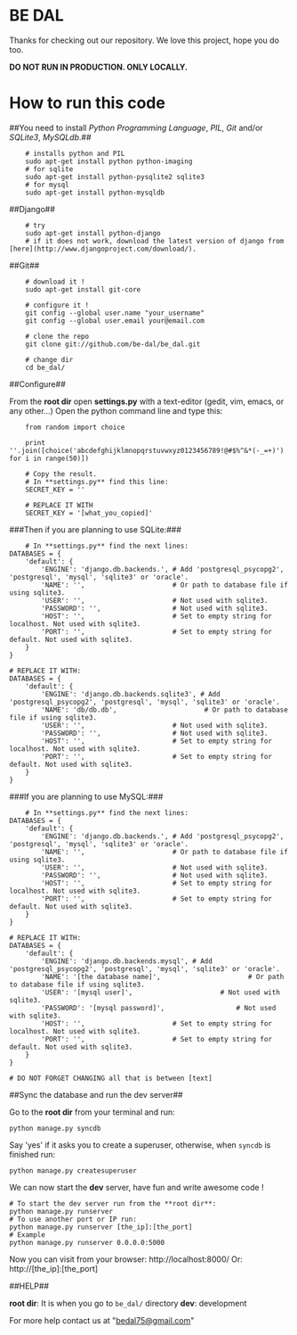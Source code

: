 # BE DAL #

Thanks for checking out our repository. We love this project, hope you do too.

**DO NOT RUN IN PRODUCTION. ONLY LOCALLY.**

# How to run this code #

##You need to install *Python Programming Language*, *PIL*, *Git* 
and/or *SQLite3*, *MySQLdb*.##

		# installs python and PIL
		sudo apt-get install python python-imaging 
		# for sqlite
		sudo apt-get install python-pysqlite2 sqlite3
		# for mysql
		sudo apt-get install python-mysqldb
		
##Django##

		# try
		sudo apt-get install python-django
		# if it does not work, download the latest version of django from [here](http://www.djangoproject.com/download/).

##Git##
		
		# download it !
		sudo apt-get install git-core
		
		# configure it !
		git config --global user.name "your_username"
		git config --global user.email your@email.com
		
		# clone the repo
		git clone git://github.com/be-dal/be_dal.git
		
		# change dir
		cd be_dal/

##Configure##

From the **root dir** open **settings.py** with a text-editor (gedit, vim, emacs, or any other...)
Open the python command line and type this:

		from random import choice
		
		print ''.join([choice('abcdefghijklmnopqrstuvwxyz0123456789!@#$%^&*(-_=+)') for i in range(50)])
		
		# Copy the result.
		# In **settings.py** find this line:
		SECRET_KEY = ''
		
		# REPLACE IT WITH
		SECRET_KEY = '[what_you_copied]'
		
###Then if you are planning to use SQLite:###

		# In **settings.py** find the next lines:
    DATABASES = {
        'default': {
            'ENGINE': 'django.db.backends.', # Add 'postgresql_psycopg2', 'postgresql', 'mysql', 'sqlite3' or 'oracle'.
            'NAME': '',                      # Or path to database file if using sqlite3.
            'USER': '',                      # Not used with sqlite3.
            'PASSWORD': '',                  # Not used with sqlite3.
            'HOST': '',                      # Set to empty string for localhost. Not used with sqlite3.
            'PORT': '',                      # Set to empty string for default. Not used with sqlite3.
        }
    }
    
    # REPLACE IT WITH:
    DATABASES = {
        'default': {
            'ENGINE': 'django.db.backends.sqlite3', # Add 'postgresql_psycopg2', 'postgresql', 'mysql', 'sqlite3' or 'oracle'.
            'NAME': 'db/db.db',                      # Or path to database file if using sqlite3.
            'USER': '',                      # Not used with sqlite3.
            'PASSWORD': '',                  # Not used with sqlite3.
            'HOST': '',                      # Set to empty string for localhost. Not used with sqlite3.
            'PORT': '',                      # Set to empty string for default. Not used with sqlite3.
        }
    }

###If you are planning to use MySQL:###

		# In **settings.py** find the next lines:
    DATABASES = {
        'default': {
            'ENGINE': 'django.db.backends.', # Add 'postgresql_psycopg2', 'postgresql', 'mysql', 'sqlite3' or 'oracle'.
            'NAME': '',                      # Or path to database file if using sqlite3.
            'USER': '',                      # Not used with sqlite3.
            'PASSWORD': '',                  # Not used with sqlite3.
            'HOST': '',                      # Set to empty string for localhost. Not used with sqlite3.
            'PORT': '',                      # Set to empty string for default. Not used with sqlite3.
        }
    }
    
    # REPLACE IT WITH:
    DATABASES = {
        'default': {
            'ENGINE': 'django.db.backends.mysql', # Add 'postgresql_psycopg2', 'postgresql', 'mysql', 'sqlite3' or 'oracle'.
            'NAME': '[the database name]',                      # Or path to database file if using sqlite3.
            'USER': '[mysql user]',                      # Not used with sqlite3.
            'PASSWORD': '[mysql password]',                  # Not used with sqlite3.
            'HOST': '',                      # Set to empty string for localhost. Not used with sqlite3.
            'PORT': '',                      # Set to empty string for default. Not used with sqlite3.
        }
    }
    
    # DO NOT FORGET CHANGING all that is between [text]


##Sync the database and run the dev server##

Go to the **root dir** from your terminal and run:

    python manage.py syncdb

Say 'yes' if it asks you to create a superuser, otherwise, when `syncdb` is finished
run:

    python manage.py createsuperuser
    
We can now start the **dev** server, have fun and write awesome code !

    # To start the dev server run from the **root dir**:
    python manage.py runserver
    # To use another port or IP run:
    python manage.py runserver [the_ip]:[the_port]
    # Example
    python manage.py runserver 0.0.0.0:5000

Now you can visit from your browser: http://localhost:8000/
Or: http://[the_ip]:[the_port]

##HELP##

**root dir**: It is when you go to `be_dal/` directory
**dev**: development

For more help contact us at "bedal75@gmail.com"
